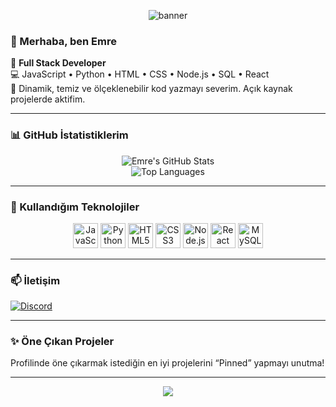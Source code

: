 <!-- Profil Banner -->
<p align="center">
  <img src="https://capsule-render.vercel.app/api?type=waving&color=0f0f0f&height=200&section=header&text=Emre%20%7C%20Full%20Stack%20Developer&fontColor=ffffff&fontSize=35&animation=fadeIn" alt="banner" />
</p>

### 👋 Merhaba, ben Emre

🎯 **Full Stack Developer**  
💻 JavaScript • Python • HTML • CSS • Node.js • SQL • React  
🚀 Dinamik, temiz ve ölçeklenebilir kod yazmayı severim. Açık kaynak projelerde aktifim.

---

### 📊 GitHub İstatistiklerim

<p align="center">
  <img src="https://github-readme-stats.vercel.app/api?username=estanto&show_icons=true&theme=tokyonight&hide_title=true" alt="Emre's GitHub Stats" />
  <br />
  <img src="https://github-readme-stats.vercel.app/api/top-langs/?username=estanto&layout=compact&theme=tokyonight" alt="Top Languages" />
</p>

---

### 🧰 Kullandığım Teknolojiler

<p align="center">
  <img src="https://cdn.jsdelivr.net/gh/devicons/devicon/icons/javascript/javascript-original.svg" width="40" alt="JavaScript" />
  <img src="https://cdn.jsdelivr.net/gh/devicons/devicon/icons/python/python-original.svg" width="40" alt="Python" />
  <img src="https://cdn.jsdelivr.net/gh/devicons/devicon/icons/html5/html5-original.svg" width="40" alt="HTML5" />
  <img src="https://cdn.jsdelivr.net/gh/devicons/devicon/icons/css3/css3-original.svg" width="40" alt="CSS3" />
  <img src="https://cdn.jsdelivr.net/gh/devicons/devicon/icons/nodejs/nodejs-original.svg" width="40" alt="Node.js" />
  <img src="https://cdn.jsdelivr.net/gh/devicons/devicon/icons/react/react-original.svg" width="40" alt="React" />
  <img src="https://cdn.jsdelivr.net/gh/devicons/devicon/icons/mysql/mysql-original.svg" width="40" alt="MySQL" />
</p>

---

### 📫 İletişim

[![Discord](https://img.shields.io/badge/Discord-5865F2?style=for-the-badge&logo=discord&logoColor=white)](https://discord.com/users/203399611941912586)  
<!-- Discord ID'n yoksa burayı boş bırakabilir ya da kendi ID'nle değiştir -->

<!-- LinkedIn veya diğer sosyal medya linklerini buraya ekleyebilirsin -->

---

### ✨ Öne Çıkan Projeler

Profilinde öne çıkarmak istediğin en iyi projelerini “Pinned” yapmayı unutma!

---

<p align="center">
  <img src="https://capsule-render.vercel.app/api?type=waving&color=0f0f0f&height=150&section=footer" />
</p>
